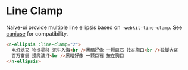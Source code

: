 # Line Clamp

Naive-ui provide multiple line ellipsis based on `-webkit-line-clamp`. See [caniuse](https://caniuse.com/?search=line-clamp) for compatibility.

```html
<n-ellipsis :line-clamp="2">
  电灯熄灭 物换星移 泥牛入海<br />黑暗好像 一颗巨石 按在胸口<br />独脚大盗
  百万富翁 摸爬滚打<br />黑暗好像 一颗巨石 按在胸口
</n-ellipsis>
```
